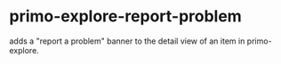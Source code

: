 # primo-explore-report-problem
adds a "report a problem" banner to the detail view of an item in primo-explore.
